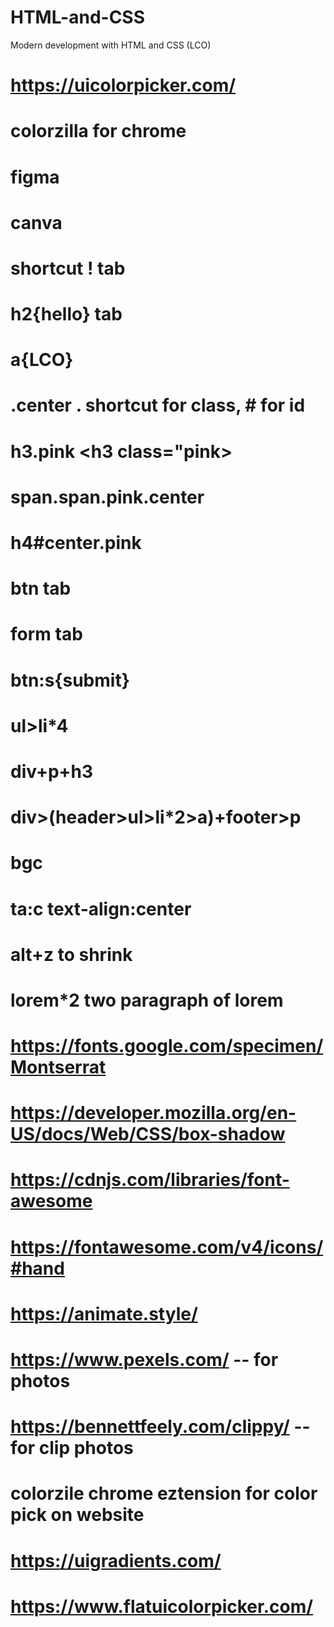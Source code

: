 # HTML-and-CSS

Modern development with HTML and CSS (LCO)

# https://uicolorpicker.com/

# colorzilla for chrome

# figma

# canva

# shortcut ! tab

# h2{hello} tab

# a{LCO}

# .center . shortcut for class, # for id

# h3.pink <h3 class="pink></h3>

# span.span.pink.center

# h4#center.pink

# btn tab

# form tab

# btn:s{submit}

# ul>li\*4

# div+p+h3

# div>(header>ul>li\*2>a)+footer>p

# bgc

# ta:c text-align:center

# alt+z to shrink

# lorem\*2 two paragraph of lorem

# https://fonts.google.com/specimen/Montserrat

# https://developer.mozilla.org/en-US/docs/Web/CSS/box-shadow

# https://cdnjs.com/libraries/font-awesome

# https://fontawesome.com/v4/icons/#hand

# https://animate.style/

# https://www.pexels.com/ -- for photos

# https://bennettfeely.com/clippy/ -- for clip photos

# colorzile chrome eztension for color pick on website

# https://uigradients.com/

# https://www.flatuicolorpicker.com/
